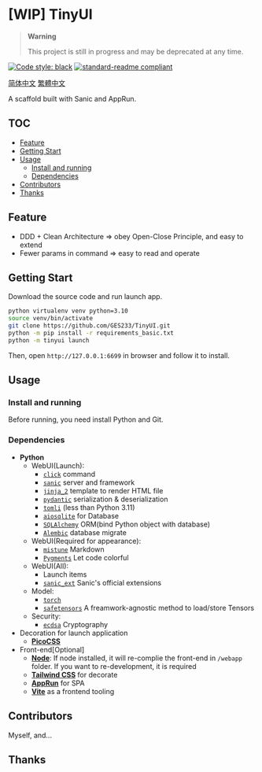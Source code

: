 # [WIP] TinyUI

> **Warning**
> 
> This project is still in progress and may be deprecated at any time.

[![Code style: black](https://img.shields.io/badge/code%20style-black-000000.svg?style=flat-square)](https://github.com/psf/black) [![standard-readme compliant](https://img.shields.io/badge/readme%20style-standard-brightgreen.svg?style=flat-square)](https://github.com/RichardLitt/standard-readme)

[简体中文](/README.cmn-Hans.md) [繁體中文](/README.cmn-Hant.md)

A scaffold built with Sanic and AppRun. 

## TOC

- [Feature](#feature)
- [Getting Start](#getting-start)
- [Usage](#usage)
  - [Install and running](#install-and-running)
  - [Dependencies](#dependencies)
- [Contributors](#contributors)
- [Thanks](#thanks)

## Feature

- DDD + Clean Architecture => obey Open-Close Principle, and easy to extend
- Fewer params in command => easy to read and operate

## Getting Start

Download the source code and run launch app.

```bash
python virtualenv venv python=3.10
source venv/bin/activate
git clone https://github.com/GES233/TinyUI.git
python -m pip install -r requirements_basic.txt
python -m tinyui launch
```

Then, open `http://127.0.0.1:6699` in browser and follow it to install.

## Usage

### Install and running

Before running, you need install Python and Git.

### Dependencies

- **Python**
  - WebUI(Launch):
    - [`click`](https://palletsprojects.com/p/click/) command
    - [`sanic`](https://sanic.dev/) server and framework
    - [`jinja_2`](https://palletsprojects.com/p/jinja/) template to render HTML file
    - [`pydantic`](https://pydantic.dev/) serialization & deserialization
    - [`tomli`](https://github.com/hukkin/tomli) (less than Python 3.11)
    - [`aiosqlite`](https://aiosqlite.omnilib.dev) for Database
    - [`SQLAlchemy`](https://www.sqlalchemy.org) ORM(bind Python object with database)
    - [`Alembic`](https://alembic.sqlalchemy.org/) database migrate
  - WebUI(Required for appearance):
    - [`mistune`](https://mistune.lepture.com/) Markdown
    - [`Pygments`](https://https://pygments.org/) Let code colorful
  - WebUI(All):
    - Launch items
    - [`sanic_ext`](https://sanic.dev/en/plugins/sanic-ext/getting-started.html) Sanic's official extensions
  - Model:
    - [`torch`](https://pytorch.org)
    - [`safetensors`](https://github.com/huggingface/safetensors) A freamwork-agnostic method to load/store Tensors
  - Security:
    - [`ecdsa`](https://github.com/tlsfuzzer/python-ecdsa) Cryptography
- Decoration for launch application
  - [**PicoCSS**](https://picocss.com)
- Front-end[Optional]
  - [**Node**](https://nodejs.org): If node installed, it will re-complie the front-end in `/webapp` folder. If you want to re-development, it is required
  - [**Tailwind CSS**](https://tailwindcss.com) for decorate
  - [**AppRun**](https://apprun.js.org) for SPA
  - [**Vite**](https://vitejs.dev/) as a frontend tooling

## Contributors

Myself, and...

## Thanks
